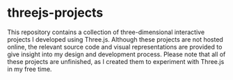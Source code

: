 # threejs-projects

This repository contains a collection of three-dimensional interactive projects I developed using Three.js. Although these projects are not hosted online, the relevant source code and visual representations are provided to give insight into my design and development process. Please note that all of these projects are unfinished, as I created them to experiment with Three.js in my free time.
